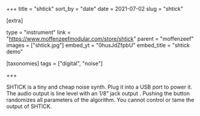 +++
title = "shtick"
sort_by = "date"
date = 2021-07-02
slug = "shtick"

[extra]

type = "instrument"
link = "https://www.moffenzeefmodular.com/store/shtick"
parent = "moffenzeef"
images = ["shtick.jpg"]
embed_yt = "0husJdZfpbU"
embed_title = "shtick demo"

[taxonomies]
tags = ["digital", "noise"]

+++

SHTICK is a tiny and cheap noise synth. Plug it into a USB port to power it. The audio output is line level with an 1/8” jack output . Pushing the button randomizes all parameters of the algorithm. You cannot control or tame the output of SHTICK. 